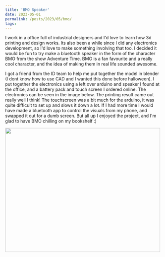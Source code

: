 ```yaml
---
title: 'BMO Speaker'
date: 2023-05-01
permalink: /posts/2023/05/bmo/
tags:
---
```


I work in a office full of industrial designers and I'd love to learn how 3d printing and design works. Its also been a while since I did any electronics development, so I'd love to make something involving that too. I decided it would be fun to try make a bluetooth speaker in the form of the character BMO from the show Adventure Time. BMO is a fan favourite and a really cool character, and the idea of making them in real life sounded awesome. 

I got a friend from the ID team to help me put together the model in blender (I dont know how to use CAD and I wanted this done before halloween). I put together the electronics using a left over arduino and speaker I found at the office, and a battery pack and touch screen I ordered online. The electronics can be seen in the image below. The printing result came out really well I think! The touchscreen was a bit much for the arduino, it was quite difficult to set up and slows it down a lot. If I had more time I would have made a bluetooth app to control the visuals from my phone, and swapped it out for a dumb screen. But all up I enjoyed the project, and I'm glad to have BMO chilling on my bookshelf :) 

<image src="/images/BMO2.png" width="500" height="400" controls></image> 
